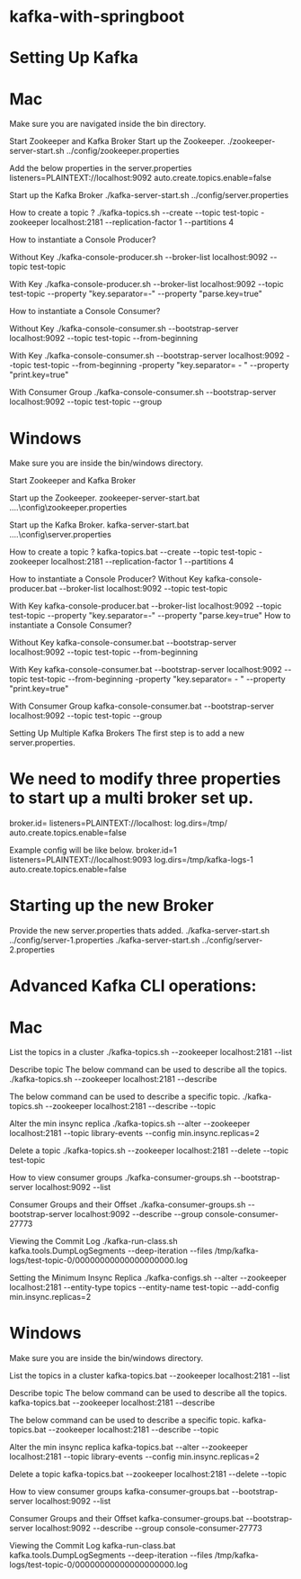 # kafka-with-springboot
# Setting Up Kafka
# Mac
Make sure you are navigated inside the bin directory.

Start Zookeeper and Kafka Broker
Start up the Zookeeper.
./zookeeper-server-start.sh ../config/zookeeper.properties

Add the below properties in the server.properties
listeners=PLAINTEXT://localhost:9092
auto.create.topics.enable=false

Start up the Kafka Broker
./kafka-server-start.sh ../config/server.properties

How to create a topic ?
./kafka-topics.sh --create --topic test-topic -zookeeper localhost:2181 --replication-factor 1 --partitions 4

How to instantiate a Console Producer?

Without Key
./kafka-console-producer.sh --broker-list localhost:9092 --topic test-topic

With Key
./kafka-console-producer.sh --broker-list localhost:9092 --topic test-topic --property "key.separator=-" --property "parse.key=true"

How to instantiate a Console Consumer?

Without Key
./kafka-console-consumer.sh --bootstrap-server localhost:9092 --topic test-topic --from-beginning

With Key
./kafka-console-consumer.sh --bootstrap-server localhost:9092 --topic test-topic --from-beginning -property "key.separator= - " --property "print.key=true"

With Consumer Group
./kafka-console-consumer.sh --bootstrap-server localhost:9092 --topic test-topic --group <group-name>
  
# Windows
Make sure you are inside the bin/windows directory.

Start Zookeeper and Kafka Broker

Start up the Zookeeper.
zookeeper-server-start.bat ..\..\config\zookeeper.properties

Start up the Kafka Broker.
kafka-server-start.bat ..\..\config\server.properties

How to create a topic ?
kafka-topics.bat --create --topic test-topic -zookeeper localhost:2181 --replication-factor 1 --partitions 4

How to instantiate a Console Producer?
Without Key
kafka-console-producer.bat --broker-list localhost:9092 --topic test-topic

With Key
kafka-console-producer.bat --broker-list localhost:9092 --topic test-topic --property "key.separator=-" --property "parse.key=true"
How to instantiate a Console Consumer?

Without Key
kafka-console-consumer.bat --bootstrap-server localhost:9092 --topic test-topic --from-beginning

With Key
kafka-console-consumer.bat --bootstrap-server localhost:9092 --topic test-topic --from-beginning -property "key.separator= - " --property "print.key=true"

With Consumer Group
kafka-console-consumer.bat --bootstrap-server localhost:9092 --topic test-topic --group <group-name>
  
Setting Up Multiple Kafka Brokers
The first step is to add a new server.properties.

# We need to modify three properties to start up a multi broker set up.

broker.id=<unique-broker-d>
listeners=PLAINTEXT://localhost:<unique-port>
log.dirs=/tmp/<unique-kafka-folder>
auto.create.topics.enable=false
  
Example config will be like below.
broker.id=1
listeners=PLAINTEXT://localhost:9093
log.dirs=/tmp/kafka-logs-1
auto.create.topics.enable=false

# Starting up the new Broker
Provide the new server.properties thats added.
./kafka-server-start.sh ../config/server-1.properties
./kafka-server-start.sh ../config/server-2.properties

# Advanced Kafka CLI operations:

# Mac

List the topics in a cluster
./kafka-topics.sh --zookeeper localhost:2181 --list

Describe topic
The below command can be used to describe all the topics.
./kafka-topics.sh --zookeeper localhost:2181 --describe

The below command can be used to describe a specific topic.
./kafka-topics.sh --zookeeper localhost:2181 --describe --topic <topic-name>
  
Alter the min insync replica
./kafka-topics.sh --alter --zookeeper localhost:2181 --topic library-events --config min.insync.replicas=2

Delete a topic
./kafka-topics.sh --zookeeper localhost:2181 --delete --topic test-topic

How to view consumer groups
./kafka-consumer-groups.sh --bootstrap-server localhost:9092 --list

Consumer Groups and their Offset
./kafka-consumer-groups.sh --bootstrap-server localhost:9092 --describe --group console-consumer-27773

Viewing the Commit Log
./kafka-run-class.sh kafka.tools.DumpLogSegments --deep-iteration --files /tmp/kafka-logs/test-topic-0/00000000000000000000.log

Setting the Minimum Insync Replica
./kafka-configs.sh --alter --zookeeper localhost:2181 --entity-type topics --entity-name test-topic --add-config min.insync.replicas=2

# Windows
Make sure you are inside the bin/windows directory.

List the topics in a cluster
kafka-topics.bat --zookeeper localhost:2181 --list

Describe topic
The below command can be used to describe all the topics.
kafka-topics.bat --zookeeper localhost:2181 --describe

The below command can be used to describe a specific topic.
kafka-topics.bat --zookeeper localhost:2181 --describe --topic <topic-name>
  
Alter the min insync replica
kafka-topics.bat --alter --zookeeper localhost:2181 --topic library-events --config min.insync.replicas=2

Delete a topic
kafka-topics.bat --zookeeper localhost:2181 --delete --topic <topic-name>
  
How to view consumer groups
kafka-consumer-groups.bat --bootstrap-server localhost:9092 --list

Consumer Groups and their Offset
kafka-consumer-groups.bat --bootstrap-server localhost:9092 --describe --group console-consumer-27773

Viewing the Commit Log
kafka-run-class.bat kafka.tools.DumpLogSegments --deep-iteration --files /tmp/kafka-logs/test-topic-0/00000000000000000000.log
